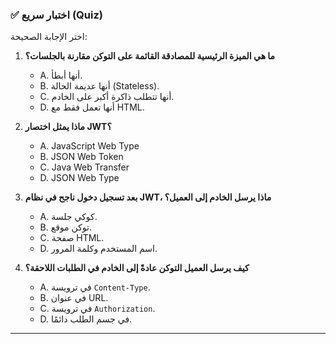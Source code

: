 ### ✅ اختبار سريع (Quiz)
اختر الإجابة الصحيحة:

1.  **ما هي الميزة الرئيسية للمصادقة القائمة على التوكن مقارنة بالجلسات؟**
    * A. أنها أبطأ.
    * B. أنها عديمة الحالة (Stateless).
    * C. أنها تتطلب ذاكرة أكبر على الخادم.
    * D. أنها تعمل فقط مع HTML.

2.  **ماذا يمثل اختصار JWT؟**
    * A. JavaScript Web Type
    * B. JSON Web Token
    * C. Java Web Transfer
    * D. JSON Web Type

3.  **بعد تسجيل دخول ناجح في نظام JWT، ماذا يرسل الخادم إلى العميل؟**
    * A. كوكي جلسة.
    * B. توكن موقع.
    * C. صفحة HTML.
    * D. اسم المستخدم وكلمة المرور.

4.  **كيف يرسل العميل التوكن عادةً إلى الخادم في الطلبات اللاحقة؟**
    * A. في ترويسة `Content-Type`.
    * B. في عنوان URL.
    * C. في ترويسة `Authorization`.
    * D. في جسم الطلب دائمًا.

---